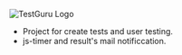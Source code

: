 ![TestGuru Logo](/test-guru/public/test_logo.png.png "TestGuru Logo")
* Project for create tests and user testing.
* js-timer and result's mail notificcation.
